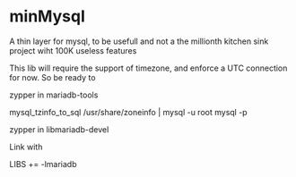 # minMysql
A thin layer for mysql, to be usefull and not a the millionth kitchen sink project wiht 100K useless features

This lib will require the support of timezone, and enforce a UTC connection for now. So be ready to

zypper in mariadb-tools

mysql_tzinfo_to_sql /usr/share/zoneinfo | mysql -u root mysql -p

zypper in libmariadb-devel

Link with

LIBS += -lmariadb
